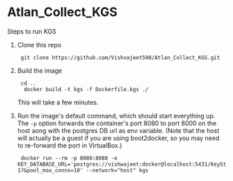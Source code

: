 # Atlan_Collect_KGS
Steps to run KGS

1. Clone this repo

        git clone https://github.com/Vishvajeet590/Atlan_Collect_KGS.git

2. Build the image

        cd ..
         docker build -t kgs -f Dockerfile.kgs ./

    This will take a few minutes.
 
3. Run the image's default command, which should start everything up. The `-p` option forwards the container's port 8080 to port 8000 on the host aong with the postgres DB url as env variable. (Note that the host will actually be a guest if you are using boot2docker, so you may need to re-forward the port in VirtualBox.)

        docker run --rm -p 8080:8080 -e KEY_DATABASE_URL='postgres://vishwajeet:docker@localhost:5431/KeyStore-1?&pool_max_conns=10' --network="host" kgs

    
    
